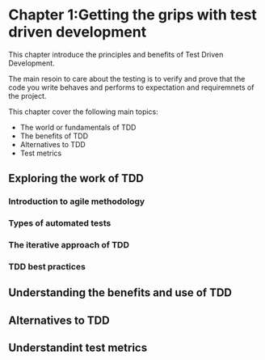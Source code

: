 # Chapter 1:Getting the grips with test driven development

This chapter introduce the principles and benefits of Test Driven Development.

The main resoin to care about the testing is to verify and prove that the code you write behaves and performs to expectation and requiremnets of the project.

This chapter cover the following main topics:

-   The world or fundamentals of TDD
-   The benefits of TDD
-   Alternatives to TDD
-   Test metrics

## Exploring the work of TDD

### Introduction to agile methodology

### Types of automated tests

### The iterative approach of TDD

### TDD best practices

## Understanding the benefits and use of TDD

## Alternatives to TDD

## Understandint test metrics
